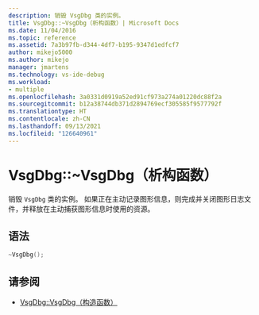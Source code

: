 ```yaml
---
description: 销毁 VsgDbg 类的实例。
title: VsgDbg::~VsgDbg（析构函数）| Microsoft Docs
ms.date: 11/04/2016
ms.topic: reference
ms.assetid: 7a3b97fb-d344-4df7-b195-9347d1edfcf7
author: mikejo5000
ms.author: mikejo
manager: jmartens
ms.technology: vs-ide-debug
ms.workload:
- multiple
ms.openlocfilehash: 3a0331d0919a52ed91cf973a274a01220dc88f2a
ms.sourcegitcommit: b12a38744db371d2894769ecf305585f9577792f
ms.translationtype: HT
ms.contentlocale: zh-CN
ms.lasthandoff: 09/13/2021
ms.locfileid: "126640961"
---
```

# <a name="vsgdbgvsgdbg-destructor"></a>VsgDbg::~VsgDbg（析构函数）
销毁 `VsgDbg` 类的实例。 如果正在主动记录图形信息，则完成并关闭图形日志文件，并释放在主动捕获图形信息时使用的资源。

## <a name="syntax"></a>语法

```C++
~VsgDbg();
```

## <a name="see-also"></a>请参阅
- [VsgDbg::VsgDbg（构造函数）](vsgdbg-vsgdbg-constructor.md)

